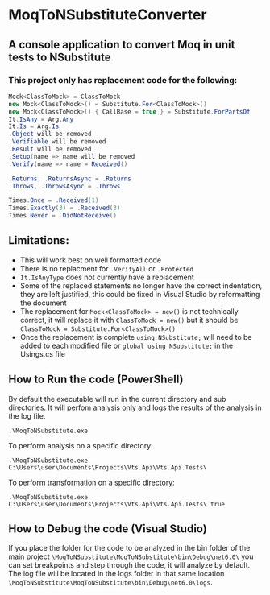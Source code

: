 # MoqToNSubstituteConverter
## A console application to convert Moq in unit tests to NSubstitute

### This project only has replacement code for the following:
``` csharp
Mock<ClassToMock> = ClassToMock
new Mock<ClassToMock>() = Substitute.For<ClassToMock>()
new Mock<ClassToMock>() { CallBase = true } = Substitute.ForPartsOf
It.IsAny = Arg.Any
It.Is = Arg.Is
.Object will be removed
.Verifiable will be removed
.Result will be removed
.Setup(name => name will be removed
.Verify(name => name = Received()
```
``` csharp
.Returns, .ReturnsAsync = .Returns
.Throws, .ThrowsAsync = .Throws
```
``` csharp
Times.Once = .Received(1)
Times.Exactly(3) = .Received(3)
Times.Never = .DidNotReceive()
```

## Limitations:
* This will work best on well formatted code
* There is no replacment for `.VerifyAll` or `.Protected`
* `It.IsAnyType` does not currently have a replacement
* Some of the replaced statements no longer have the correct indentation, they are left justified, this could be fixed in Visual Studio by reformatting the document
* The replacement for `Mock<ClassToMock> = new()` is not technically correct, it will replace it with `ClassToMock = new()` but it should be `ClassToMock = Substitute.For<ClassToMock>()`
* Once the replacement is complete `using NSubstitute;` will need to be added to each modified file or `global using NSubstitute;` in the Usings.cs file 

## How to Run the code (PowerShell)
By default the executable will run in the current directory and sub directories. It will perfom analysis only and logs the results of the analysis in the log file.
```
.\MoqToNSubstitute.exe
```
To perform analysis on a specific directory:
```
.\MoqToNSubstitute.exe C:\Users\user\Documents\Projects\Vts.Api\Vts.Api.Tests\
```
To perform transformation on a specific directory:
```
.\MoqToNSubstitute.exe C:\Users\user\Documents\Projects\Vts.Api\Vts.Api.Tests\ true
```

## How to Debug the code (Visual Studio)
If you place the folder for the code to be analyzed in the bin folder of the main project `\MoqToNSubstitute\MoqToNSubstitute\bin\Debug\net6.0\` you can set breakpoints and step through the code, it will analyze by default. The log file will be located in the logs folder in that same location `\MoqToNSubstitute\MoqToNSubstitute\bin\Debug\net6.0\logs`. 